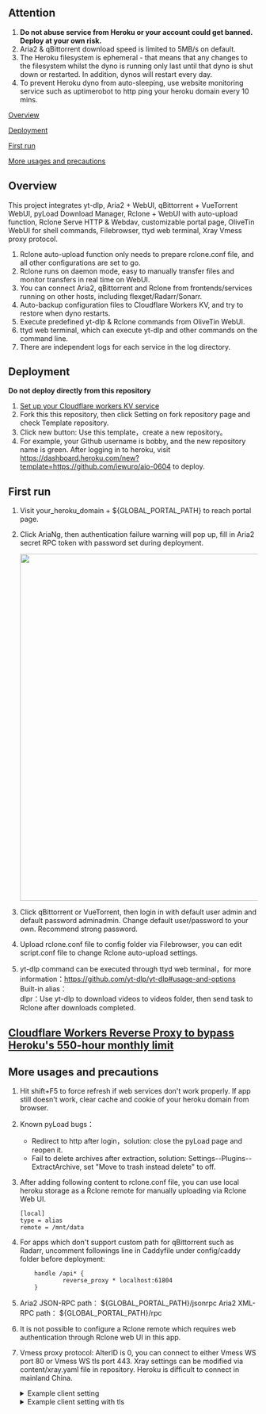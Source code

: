 ## Attention

 1. **Do not abuse service from Heroku or your account could get banned. Deploy at your own risk.**
 2. Aria2 & qBittorrent download speed is limited to 5MB/s on default.
 3. The Heroku filesystem is ephemeral - that means that any changes to the filesystem whilst the dyno is running only last until that dyno is shut down or restarted. In addition, dynos will restart every day.
 4. To prevent Heroku dyno from auto-sleeping, use website monitoring service such as uptimerobot to http ping your heroku domain every 10 mins.

[Overview](#Overview)

[Deployment](#Deployment)

[First run](#first)  

[More usages and precautions](#more)  

## <a id="Overview"></a>Overview

This project integrates yt-dlp, Aria2 + WebUI, qBittorrent + VueTorrent WebUI, pyLoad Download Manager, Rclone + WebUI with auto-upload function, Rclone Serve HTTP & Webdav, customizable portal page, OliveTin WebUI for shell commands, Filebrowser, ttyd web terminal, Xray Vmess proxy protocol.

 1. Rclone auto-upload function only needs to prepare rclone.conf file, and all other configurations are set to go.
 2. Rclone runs on daemon mode, easy to manually transfer files and monitor transfers in real time on WebUI.
 3. You can connect Aria2, qBittorrent and Rclone from frontends/services running on other hosts, including flexget/Radarr/Sonarr.
 4. Auto-backup configuration files to Cloudflare Workers KV, and try to restore when dyno restarts.
 5. Execute predefined yt-dlp & Rclone commands from OliveTin WebUI.
 6. ttyd web terminal, which can execute yt-dlp and other commands on the command line.
 7. There are independent logs for each service in the log directory.

## <a id="Deployment"></a>Deployment

 **Do not deploy directly from this repository**  

 1. [Set up your Cloudflare workers KV service](https://github.com/wy580477/PaaS-Related/blob/main/SET_CLOUDFLARE_KV.md)
 2. Fork this this repository, then click Setting on fork repository page and check Template repository.
 3. Click new button: Use this template，create a new repository。
 4. For example, your Github username is bobby, and the new repository name is green. After logging in to heroku, visit <https://dashboard.heroku.com/new?template=https://github.com/iewuro/aio-0604> to deploy.

## <a id="first"></a>First run

   1. Visit your_heroku_domain + \${GLOBAL_PORTAL_PATH} to reach portal page.
   2. Click AriaNg, then authentication failure warning will pop up, fill in Aria2 secret RPC token with password set during deployment.  

         <img src="https://user-images.githubusercontent.com/98247050/165651080-b1b79ba6-7cc0-4c7c-b65b-fbc4256f59f9.png"  width="700"/>

   3. Click qBittorrent or VueTorrent, then login in with default user admin and default password adminadmin. Change default user/password to your own. Recommend strong password.
   4. Upload rclone.conf file to config folder via Filebrowser, you can edit script.conf file to change Rclone auto-upload settings.
   5. yt-dlp command can be executed through ttyd web terminal，for more information：<https://github.com/yt-dlp/yt-dlp#usage-and-options>  
      Built-in alias：  
      dlpr：Use yt-dlp to download videos to videos folder, then send task to Rclone after downloads completed.

## [Cloudflare Workers Reverse Proxy to bypass Heroku's 550-hour monthly limit](https://github.com/wy580477/PaaS-Related/blob/main/CF_Workers_Reverse_Proxy.md)

## <a id="more"></a>More usages and precautions

 1. Hit shift+F5 to force refresh if web services don't work properly. If app still doesn't work, clear cache and cookie of your heroku domain from browser.
 2. Known pyLoad bugs：
    - Redirect to http after login，solution: close the pyLoad page and reopen it.
    - Fail to delete archives after extraction, solution: Settings--Plugins--ExtractArchive, set "Move to trash instead delete" to off.
 3. After adding following content to rclone.conf file, you can use local heroku storage as a Rclone remote for manually uploading via Rclone Web UI.

      ```
      [local]
      type = alias
      remote = /mnt/data
      ```

 4. For apps which don't support custom path for qBittorrent such as Radarr, uncomment followings line in Caddyfile under config/caddy folder before deployment:

            handle /api* {       
                    reverse_proxy * localhost:61804
            }

 5. Aria2 JSON-RPC path： \${GLOBAL_PORTAL_PATH}/jsonrpc
    Aria2 XML-RPC path： \${GLOBAL_PORTAL_PATH}/rpc
 6. It is not possible to configure a Rclone remote which requires web authentication through Rclone web UI in this app.
 7. Vmess proxy protocol: AlterID is 0, you can connect to either Vmess WS port 80 or Vmess WS tls port 443. Xray settings can be modified via content/xray.yaml file in repository. Heroku is difficult to connect in mainland China.

      <details>
      <summary>Example client setting</summary>
      <img src="https://user-images.githubusercontent.com/98247050/169536721-4b4fc824-454a-4bec-9342-40978b1d99a4.png"/>
      </details>
      <details>
      <summary>Example client setting with tls</summary>
      <img src="https://user-images.githubusercontent.com/98247050/169670311-1bf05652-8b5c-459a-9c24-41eef341006a.png"/>
      </details>

